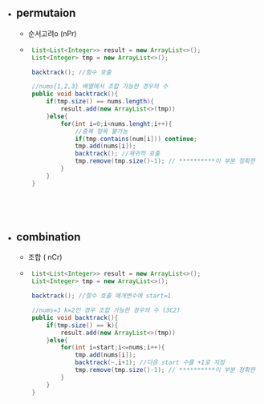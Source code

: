 - ## permutaion
  + 순서고려o (nPr)
  +  ``` java
      List<List<Integer>> result = new ArrayList<>();
      List<Integer> tmp = new ArrayList<>();

      backtrack(); //함수 호출

      //nums{1,2,3} 배열에서 조합 가능한 경우의 수
      public void backtrack(){
          if(tmp.size() == nums.length){
              result.add(new ArrayList<>(tmp))
          }else{
              for(int i=0;i<nums.lenght;i++){
                  //중복 항목 불가능
                  if(tmp.contains(num[i])) continue;
                  tmp.add(nums[i]);
                  backtrack(); //재귀적 호출
                  tmp.remove(tmp.size()-1); // **********이 부분 정확한 이유 공부 후 설명 보충하기
              }
          }
      }
    





- ## combination
  + 조합 ( nCr)
  +  ``` java
      List<List<Integer>> result = new ArrayList<>();
      List<Integer> tmp = new ArrayList<>();

      backtrack(); //함수 호출 매개변수에 start=1

      //nums=3 k=2인 경우 조합 가능한 경우의 수 (3C2)
      public void backtrack(){
          if(tmp.size() == k){
              result.add(new ArrayList<>(tmp))
          }else{
              for(int i=start;i<=nums;i++){
                  tmp.add(nums[i]);
                  backtrack(~,i+1); //다음 start 수를 +1로 지정 
                  tmp.remove(tmp.size()-1); // **********이 부분 정확한 이유 공부 후 설명 보충하기
              }
          }
      }
    
